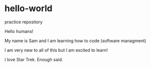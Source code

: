 # hello-world
practice repository

Hello humans!

My name is Sam and I am learning how to code (software managment)

I am very new to all of this but I am excited to learn!

I love Star Trek. Enough said.
